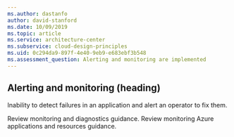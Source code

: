 ```yaml
---
ms.author: dastanfo
author: david-stanford
ms.date: 10/09/2019
ms.topic: article
ms.service: architecture-center
ms.subservice: cloud-design-principles
ms.uid: 0c294da9-897f-4e40-9eb9-e683ebf3b548
ms.assessment_question: Alerting and monitoring are implemented
---
```

## Alerting and monitoring (heading)

<div class="alert is-warning"><p>Inability to detect failures in an application and alert an operator to fix them.</p></div>

Review monitoring and diagnostics guidance. Review monitoring Azure applications and resources guidance.